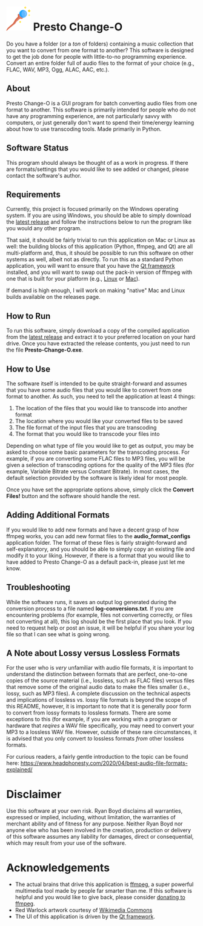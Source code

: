 # ![Magic!](https://github.com/Red-Warlock/Presto-Change-O/blob/main/resources/images/magic-wand-64x64.png) Presto Change-O
 Do you have a folder (or a *ton* of folders) containing a music collection that you want to convert from one format to another? This software is designed to get the job done for people with little-to-no programming experience. Convert an entire folder full of audio files to the format of your choice (e.g., FLAC, WAV, MP3, Ogg, ALAC, AAC, etc.).

## About
 Presto Change-O is a GUI program for batch converting audio files from one format to another. This software is primarily intended for people who do not have any programming experience, are not particularly savvy with computers, or just generally don't want to spend their time/energy learning about how to use transcoding tools. Made primarily in Python.

## Software Status
This program should always be thought of as a work in progress. If there are formats/settings that you would like to see added or changed, please contact the software's author.

## Requirements
Currently, this project is focused primarily on the Windows operating system. If you are using Windows, you should be able to simply download the [latest release](https://github.com/Red-Warlock/Presto-Change-O/releases) and follow the instructions below to run the program like you would any other program.

That said, it should be fairly trivial to run this application on Mac or Linux as well: the building blocks of this application (Python, ffmpeg, and Qt) are all multi-platform and, thus, it should be possible to run this software on other systems as well, albeit not as directly. To run this as a standard Python application, you will want to ensure that you have the [Qt framework](https://www.qt.io/) installed, and you will want to swap out the pack-in version of ffmpeg with one that is built for your platform (e.g., [Linux](https://www.ffmpeg.org/download.html#build-linux) or [Mac](https://www.ffmpeg.org/download.html#build-mac)).

If demand is high enough, I will work on making "native" Mac and Linux builds available on the releases page.

## How to Run
To run this software, simply download a copy of the compiled application from the [latest release](https://github.com/Red-Warlock/Presto-Change-O/releases) and extract it to your preferred location on your hard drive. Once you have extracted the release contents, you just need to run the file **Presto-Change-O.exe**.

## How to Use
The software itself is intended to be quite straight-forward and assumes that you have some audio files that you would like to convert from one format to another. As such, you need to tell the application at least 4 things:

1. The location of the files that you would like to transcode into another format
2. The location where you would like your converted files to be saved
3. The file format of the input files that you are transcoding
4. The format that you would like to transcode your files into

Depending on what type of file you would like to get as output, you may be asked to choose some basic parameters for the transcoding process. For example, if you are converting some FLAC files to MP3 files, you will be given a selection of transcoding options for the quality of the MP3 files (for example, Variable Bitrate versus Constant Bitrate). In most cases, the default selection provided by the software is likely ideal for most people.

Once you have set the appropriate options above, simply click the **Convert Files!** button and the software should handle the rest.

## Adding Additional Formats
If you would like to add new formats and have a decent grasp of how ffmpeg works, you can add new format files to the **audio_format_configs** application folder. The format of these files is fairly straight-forward and self-explanatory, and you should be able to simply copy an existing file and modify it to your liking. However, if there is a format that you would like to have added to Presto Change-O as a default pack-in, please just let me know.

## Troubleshooting
While the software runs, it saves an output log generated during the conversion process to a file named **log-conversions.txt**. If you are encountering problems (for example, files not converting correctly, or files not converting at all), this log should be the first place that you look. If you need to request help or post an issue, it will be helpful if you share your log file so that I can see what is going wrong.

## A Note about Lossy versus Lossless Formats

For the user who is *very* unfamiliar with audio file formats, it is important to understand the distinction between formats that are perfect, one-to-one copies of the source material (i.e., lossless, such as FLAC files) versus files that remove some of the original audio data to make the files smaller (i.e., lossy, such as MP3 files). A complete discussion on the technical aspects and implications of lossless vs. lossy file formats is beyond the scope of this README, however, it is important to note that it is generally poor form to convert from lossy formats to lossless formats. There are some exceptions to this (for example, if you are working with a program or hardware that *reqires* a WAV file specifically, you may need to convert your MP3 to a lossless WAV file. However, outside of these rare circumstances, it is advised that you only convert *to* lossless formats *from* other lossless formats.

For curious readers, a fairly gentle introduction to the topic can be found here:
https://www.headphonesty.com/2020/04/best-audio-file-formats-explained/

# Disclaimer

Use this software at your own risk. Ryan Boyd disclaims all warranties, expressed or implied, including, without limitation, the warranties of merchant ability and of fitness for any purpose. Neither Ryan Boyd nor anyone else who has been involved in the creation, production or delivery of this software assumes any liability for damages, direct or consequential, which may result from your use of the software.

# Acknowledgements
 - The actual brains that drive this application is [ffmpeg](https://ffmpeg.org/), a super powerful multimedia tool made by people far smarter than me. If this software is helpful and you would like to give back, please consider [donating to ffmpeg](https://ffmpeg.org/donations.html).
 - Red Warlock artwork courtesy of [Wikimedia Commons](https://en.wikipedia.org/wiki/File:Grand_Warlock_of_Wikipedia.png)
 - The UI of this application is driven by the [Qt framework](https://www.qt.io/).
